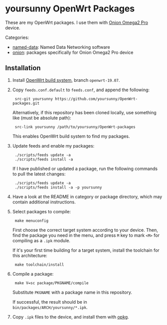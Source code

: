 # yoursunny OpenWrt Packages

These are my OpenWrt packages.
I use them with [Onion Omega2 Pro](https://onion.io/store/omega2-pro/) device.

Categories:

* [named-data](named-data/): Named Data Networking software
* [onion](onion/): packages specifically for Onion Omega2 Pro device

## Installation

1. Install [OpenWrt build system](https://openwrt.org/docs/guide-developer/build-system/install-buildsystem), branch `openwrt-19.07`.

2. Copy `feeds.conf.default` to `feeds.conf`, and append the following:

        src-git yoursunny https://github.com/yoursunny/OpenWrt-packages.git

   Alternatively, if this repository has been cloned locally, use something like (must be absolute path):

        src-link yoursunny /path/to/yoursunny/OpenWrt-packages

   This enables OpenWrt build system to find my packages.

3. Update feeds and enable my packages:

        ./scripts/feeds update -a
        ./scripts/feeds install -a

   If I have published or updated a package, run the following commands to pull the latest changes:

        ./scripts/feeds update -a
        ./scripts/feeds install -a -p yoursunny

4. Have a look at the README in category or package directory, which may contain additional instructions.

5. Select packages to compile:

        make menuconfig

   First choose the correct target system according to your device.
   Then, find the package you need in the menu, and press `M` key to mark `<M>` for compiling as a `.ipk` module.

   If it's your first time building for a target system, install the toolchain for this architecture:

        make toolchain/install

6. Compile a package:

        make V=sc package/PKGNAME/compile

   Substitute `PKGNAME` with a package name in this repository.

   If successful, the result should be in `bin/packages/ARCH/yoursunny/*.ipk`.

7. Copy `.ipk` files to the device, and install them with [opkg](https://openwrt.org/docs/guide-user/additional-software/opkg).
